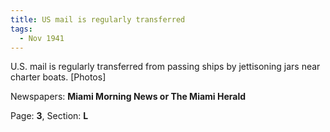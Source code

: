 ```yaml
---  
title: US mail is regularly transferred  
tags:  
  - Nov 1941  
---  
```

  
U.S. mail is regularly transferred from passing ships by jettisoning jars near charter boats. [Photos]  
  
Newspapers: **Miami Morning News or The Miami Herald**  
  
Page: **3**, Section: **L** 
